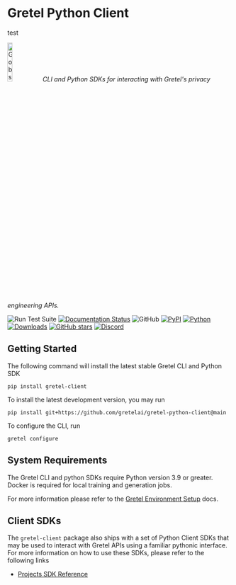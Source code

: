 # Gretel Python Client

test
<p align="left">
<img width=15% src="https://gretel-public-website.s3.amazonaws.com/assets/gobs_the_cat_@1x.png" alt="Gobs the Gretel.ai cat" />
<i>CLI and Python SDKs for interacting with Gretel's privacy engineering APIs.</i>
</p>

![Run Test Suite](https://github.com/gretelai/gretel-python-client/workflows/Run%20Test%20Suite/badge.svg)
[![Documentation Status](https://readthedocs.org/projects/gretel-client/badge/?version=stable)](https://gretel-client.readthedocs.io/en/stable/?badge=stable?badge=stable)
![GitHub](https://img.shields.io/github/license/gretelai/gretel-python-client)
[![PyPI](https://badge.fury.io/py/gretel-client.svg)](https://badge.fury.io/py/gretel-client)
[![Python](https://img.shields.io/pypi/pyversions/gretel-client.svg)](https://github.com/gretelai/gretel-python-client)
[![Downloads](https://pepy.tech/badge/gretel-client)](https://pepy.tech/project/gretel-client)
[![GitHub stars](https://img.shields.io/github/stars/gretelai/gretel-python-client?style=social)](https://github.com/gretelai/gretel-python-client)
[![Discord](https://img.shields.io/discord/1007817822614847500?label=Discord&logo=Discord)](https://gretel.ai/discord)

## Getting Started

The following command will install the latest stable Gretel CLI and Python SDK

```
pip install gretel-client
```

To install the latest development version, you may run

```
pip install git+https://github.com/gretelai/gretel-python-client@main
```

To configure the CLI, run

```
gretel configure
```

## System Requirements

The Gretel CLI and python SDKs require Python version 3.9 or greater. Docker is required for local training and generation jobs.

For more information please refer to the [Gretel Environment Setup](https://docs.gretel.ai/environment-setup) docs.


## Client SDKs

The `gretel-client` package also ships with a set of Python Client SDKs that may be used to interact with Gretel APIs using a familiar pythonic interface. For more information on how to use these SDKs, please refer to the following links

* [Projects SDK Reference](https://python.docs.gretel.ai/en/latest/projects/index.html)

